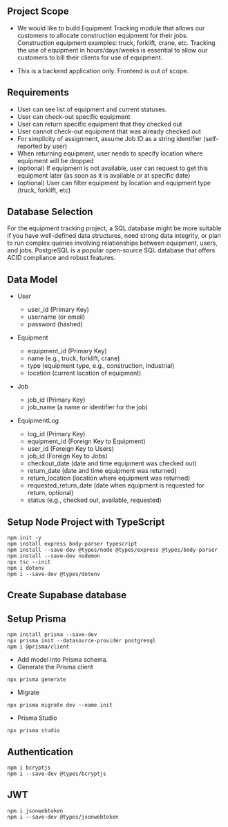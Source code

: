 ## Project Scope

- We would like to build Equipment Tracking module that allows our customers to allocate construction equipment for their jobs. Construction equipment examples: truck, forklift, crane, etc. Tracking the use of equipment in hours/days/weeks is essential to allow our customers to bill their clients for use of equipment.

- This is a backend application only. Frontend is out of scope.

## Requirements

- User can see list of equipment and current statuses.
- User can check-out specific equipment
- User can return specific equipment that they checked out
- User cannot check-out equipment that was already checked out
- For simplicity of assignment, assume Job ID as a string identifier (self-reported by user)
- When returning equipment, user needs to specify location where equipment will be dropped
- (optional) If equipment is not available, user can request to get this equipment later (as soon as it is available or at specific date)
- (optional) User can filter equipment by location and equipment type (truck, forklift, etc)

## Database Selection

For the equipment tracking project, a SQL database might be more suitable if you have well-defined data structures, need strong data integrity, or plan to run complex queries involving relationships between equipment, users, and jobs. PostgreSQL is a popular open-source SQL database that offers ACID compliance and robust features.

## Data Model

- User

  - user_id (Primary Key)
  - username (or email)
  - password (hashed)

- Equipment

  - equipment_id (Primary Key)
  - name (e.g., truck, forklift, crane)
  - type (equipment type, e.g., construction, industrial)
  - location (current location of equipment)

- Job

  - job_id (Primary Key)
  - job_name (a name or identifier for the job)

- EquipmentLog
  - log_id (Primary Key)
  - equipment_id (Foreign Key to Equipment)
  - user_id (Foreign Key to Users)
  - job_id (Foreign Key to Jobs)
  - checkout_date (date and time equipment was checked out)
  - return_date (date and time equipment was returned)
  - return_location (location where equipment was returned)
  - requested_return_date (date when equipment is requested for return, optional)
  - status (e.g., checked out, available, requested)

## Setup Node Project with TypeScript

```
npm init -y
npm install express body-parser typescript
npm install --save-dev @types/node @types/express @types/body-parser
npm install --save-dev nodemon
npx tsc --init
npm i dotenv 
npm i --save-dev @types/dotenv
```

## Create Supabase database

## Setup Prisma

```
npm install prisma --save-dev
npx prisma init --datasource-provider postgresql
npm i @prisma/client
```

- Add model into Prisma schema.
- Generate the Prisma client
```
npx prisma generate
```

- Migrate

```
npx prisma migrate dev --name init
```

- Prisma Studio

```
npx prisma studio
```

## Authentication

```
npm i bcryptjs
npm i --save-dev @types/bcryptjs
```

## JWT

```
npm i jsonwebtoken
npm i --save-dev @types/jsonwebtoken
```